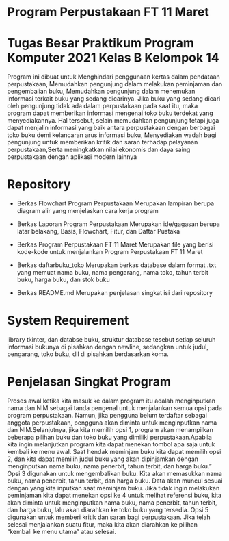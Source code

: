 # Program Perpustakaan FT 11 Maret

# Tugas Besar Praktikum Program Komputer 2021 Kelas B Kelompok 14

 Program ini dibuat untuk Menghindari penggunaan kertas dalam pendataan perpustakaan, Memudahkan pengunjung dalam melakukan peminjaman dan pengembalian
buku, Memudahkan pengunjung dalam menemukan informasi terkait buku yang sedang dicarinya. Jika buku yang sedang dicari oleh pengunjung tidak ada dalam perpustakaan pada saat itu, maka program dapat memberikan informasi mengenai toko buku terdekat yang menyediakannya. Hal tersebut, selain memudahkan pengunjung tetapi juga dapat menjalin informasi yang baik antara perpustakaan dengan berbagai toko buku demi kelancaran arus informasi buku, Menyediakan wadah bagi pengunjung untuk memberikan kritik dan saran terhadap pelayanan perpustakaan,Serta meningkatkan nilai ekonomis dan daya saing perpustakaan dengan aplikasi modern lainnya

# Repository

- Berkas Flowchart Program Perpustakaan
   Merupakan lampiran berupa diagram alir yang menjelaskan cara kerja program

- Berkas Laporan Program Perpustakaan
   Merupakan ide/gagasan berupa latar belakang, Basis, Flowchart, Fitur, dan Daftar Pustaka

- Berkas Program Perpustakaan FT 11 Maret
   Merupakan file yang berisi kode-kode untuk menjalankan Program Perpustakaan FT 11 Maret

- Berkas daftarbuku_toko
   Merupakan berkas database dalam format .txt yang memuat nama buku, nama pengarang, nama toko, tahun terbit buku, harga buku, dan stok buku

- Berkas README.md
   Merupakan penjelasan singkat isi dari repository
   
# System Requirement
  library tkinter, dan databse buku, struktur database tesebut setiap seluruh informasi bukunya di pisahkan dengan newline, sedangkan untuk judul, pengarang, toko buku, dll di pisahkan berdasarkan koma.
  
   
# Penjelasan Singkat Program
  Proses awal ketika kita masuk ke dalam program itu adalah menginputkan nama dan NIM sebagai tanda pengenal untuk menjalankan semua opsi pada program perpustakaan. Namun, jika pengguna belum terdaftar sebagai anggota perpustakaan, pengguna akan diminta untuk menginputkan nama dan NIM.Selanjutnya, jika kita memilih opsi 1, program akan menampilkan beberapa pilihan buku dan toko buku yang dimiliki perpustakaan.Apabila kita ingin melanjutkan program kita dapat menekan tombol apa saja untuk kembali ke menu awal. Saat hendak meminjam buku kita dapat memilih opsi 2, dan kita dapat memilih judul buku yang akan dipinjamkan dengan menginputkan nama buku, nama penerbit, tahun terbit, dan harga buku.” Opsi 3 digunakan untuk mengembalikan buku. Kita akan memasukkan nama buku, nama penerbit, tahun terbit, dan harga buku. Data akan muncul sesuai dengan yang kita inputkan saat meminjam buku. Jika tidak ingin melakukan peminjaman kita dapat menekan opsi ke 4 untuk melihat referensi buku, kita akan diminta untuk menginputkan nama buku, nama penerbit, tahun terbit, dan harga buku, lalu akan diarahkan ke toko buku yang tersedia. Opsi 5 digunakan untuk memberi kritik dan saran bagi perpustakaan. Jika telah selesai menjalankan suatu fitur, maka kita akan diarahkan ke pilihan “kembali ke menu utama” atau selesai.
